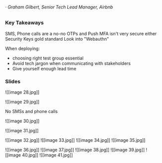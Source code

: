 ###### · Graham Gilbert, Senior Tech Lead Manager, Airbnb

### Key Takeaways 

SMS, Phone calls are a no-no
OTPs and Push MFA isn't very secure either
Security Keys gold standard
Look into "Webauthn"

When deploying:
- choosing right test group essential
- Avoid tech jargon when communicating with stakeholders
- Give yourself enough lead time 

### Slides

![[image 28.jpg]]

![[image 29.jpg]]

No SMSs and phone calls 

![[image 30.jpg]]

![[image 31.jpg]]

![[image 32.jpg]]
![[image 33.jpg]]
![[image 34.jpg]]
![[image 35.jpg]]

![[image 36.jpg]]
![[image 37.jpg]]
![[image 38.jpg]]
![[image 39.jpg]]
![[image 40.jpg]]
![[image 41.jpg]]
